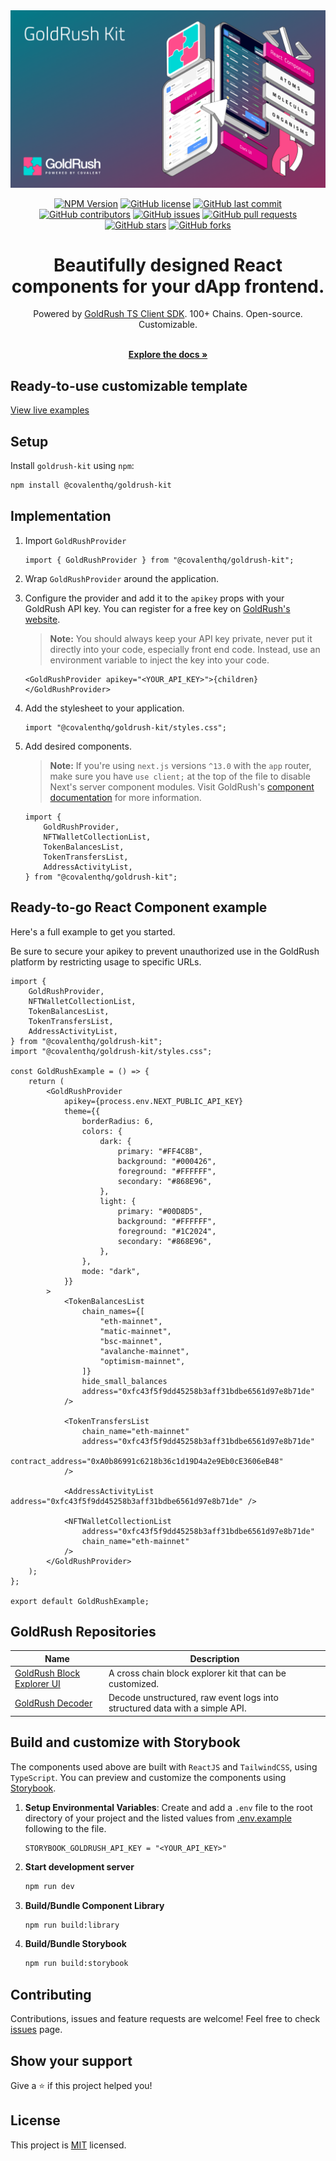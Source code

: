 <div align="center">
  <a href="https://goldrush.dev/products/goldrush/"  target="_blank" rel="noopener noreferrer">
    <img alt="GoldRush Kit - powered by Covalent" src="./repo-static/grk-kit-banner.png" style="max-width: 100%;"/>
  </a>

<br/>

[![NPM Version](https://img.shields.io/npm/v/@covalenthq/goldrush-kit)](https://www.npmjs.com/package/@covalenthq/client-sdk)
[![GitHub license](https://img.shields.io/github/license/covalenthq/goldrush-kit)](https://github.com/covalenthq/goldrush-kit/blob/main/LICENSE)
[![GitHub last commit](https://img.shields.io/github/last-commit/covalenthq/goldrush-kit)](https://github.com/covalenthq/goldrush-kit/commits/master)
[![GitHub contributors](https://img.shields.io/github/contributors/covalenthq/goldrush-kit)](https://github.com/covalenthq/goldrush-kit/graphs/contributors)
[![GitHub issues](https://img.shields.io/github/issues/covalenthq/goldrush-kit)](https://github.com/covalenthq/goldrush-kit/issues)
[![GitHub pull requests](https://img.shields.io/github/issues-pr/covalenthq/goldrush-kit)](https://github.com/covalenthq/goldrush-kit/pulls)
[![GitHub stars](https://img.shields.io/github/stars/covalenthq/goldrush-kit)](https://github.com/covalenthq/goldrush-kit/stargazers)
[![GitHub forks](https://img.shields.io/github/forks/covalenthq/goldrush-kit)](https://github.com/covalenthq/goldrush-kit/network/members)

</div>

<h1 align="center">Beautifully designed React components for your dApp frontend.</h1>

<div align="center">
Powered by <a href="https://www.npmjs.com/package/@covalenthq/client-sdk">GoldRush TS Client SDK</a>. 100+ Chains. Open-source. Customizable. 
</div>

<p align="center">
    <br />
    <a href="https://goldrush.dev/docs/unified-api/goldrush/kit/gold-rush-provider/" rel="dofollow">
        <strong>Explore the docs »</strong>
    </a>
    <br />
</p>

## Ready-to-use customizable template

<a href="https://goldrush-kit.vercel.app">View live examples</a>

## Setup

Install `goldrush-kit` using `npm`:

```bash
npm install @covalenthq/goldrush-kit
```

## Implementation

1. Import `GoldRushProvider`

    ```tsx
    import { GoldRushProvider } from "@covalenthq/goldrush-kit";
    ```

2. Wrap `GoldRushProvider` around the application.
3. Configure the provider and add it to the `apikey` props with your GoldRush API key. You can register for a free key on [GoldRush's website](https://goldrush.dev/platform/apikey).

    > **Note:** You should always keep your API key private, never put it directly into your code, especially front end code. Instead, use an environment variable to inject the key into your code.

    ```tsx
    <GoldRushProvider apikey="<YOUR_API_KEY>">{children}</GoldRushProvider>
    ```

4. Add the stylesheet to your application.

    ```tsx
    import "@covalenthq/goldrush-kit/styles.css";
    ```

5. Add desired components.

    > **Note:** If you're using `next.js` versions `^13.0` with the `app` router, make sure you have `use client;` at the top of the file to disable Next's server component modules. Visit GoldRush's [component documentation](https://goldrush.dev/docs/unified-api/goldrush/kit/gold-rush-provider/) for more information.

    ```tsx
    import {
        GoldRushProvider,
        NFTWalletCollectionList,
        TokenBalancesList,
        TokenTransfersList,
        AddressActivityList,
    } from "@covalenthq/goldrush-kit";
    ```

## Ready-to-go React Component example

Here's a full example to get you started.

Be sure to secure your apikey to prevent unauthorized use in the GoldRush platform by restricting usage to specific URLs.

```tsx
import {
    GoldRushProvider,
    NFTWalletCollectionList,
    TokenBalancesList,
    TokenTransfersList,
    AddressActivityList,
} from "@covalenthq/goldrush-kit";
import "@covalenthq/goldrush-kit/styles.css";

const GoldRushExample = () => {
    return (
        <GoldRushProvider
            apikey={process.env.NEXT_PUBLIC_API_KEY}
            theme={{
                borderRadius: 6,
                colors: {
                    dark: {
                        primary: "#FF4C8B",
                        background: "#000426",
                        foreground: "#FFFFFF",
                        secondary: "#868E96",
                    },
                    light: {
                        primary: "#00D8D5",
                        background: "#FFFFFF",
                        foreground: "#1C2024",
                        secondary: "#868E96",
                    },
                },
                mode: "dark",
            }}
        >
            <TokenBalancesList
                chain_names={[
                    "eth-mainnet",
                    "matic-mainnet",
                    "bsc-mainnet",
                    "avalanche-mainnet",
                    "optimism-mainnet",
                ]}
                hide_small_balances
                address="0xfc43f5f9dd45258b3aff31bdbe6561d97e8b71de"
            />

            <TokenTransfersList
                chain_name="eth-mainnet"
                address="0xfc43f5f9dd45258b3aff31bdbe6561d97e8b71de"
                contract_address="0xA0b86991c6218b36c1d19D4a2e9Eb0cE3606eB48"
            />

            <AddressActivityList address="0xfc43f5f9dd45258b3aff31bdbe6561d97e8b71de" />

            <NFTWalletCollectionList
                address="0xfc43f5f9dd45258b3aff31bdbe6561d97e8b71de"
                chain_name="eth-mainnet"
            />
        </GoldRushProvider>
    );
};

export default GoldRushExample;
```

## GoldRush Repositories

| Name                                                                                   | Description                                                                 |
| -------------------------------------------------------------------------------------- | --------------------------------------------------------------------------- |
| [GoldRush Block Explorer UI](https://github.com/covalenthq/goldrush-block-explorer-ui) | A cross chain block explorer kit that can be customized.                    |
| [GoldRush Decoder](https://github.com/covalenthq/goldrush-decoder)                     | Decode unstructured, raw event logs into structured data with a simple API. |

## Build and customize with Storybook

The components used above are built with `ReactJS` and `TailwindCSS`, using `TypeScript`. You can preview and customize the components using [Storybook](https://storybook.js.org/).

1. **Setup Environmental Variables**: Create and add a `.env` file to the root directory of your project and the listed values from [.env.example](./.env.example) following to the file.

    ```
    STORYBOOK_GOLDRUSH_API_KEY = "<YOUR_API_KEY>"
    ```

2. **Start development server**

    ```bash
    npm run dev
    ```

3. **Build/Bundle Component Library**

    ```bash
    npm run build:library
    ```

4. **Build/Bundle Storybook**

    ```bash
    npm run build:storybook
    ```

## Contributing

Contributions, issues and feature requests are welcome!
Feel free to check [issues](https://github.com/covalenthq/goldrush-kit/issues) page.

## Show your support

Give a ⭐️ if this project helped you!

## License

This project is [MIT](./LICENSE) licensed.
